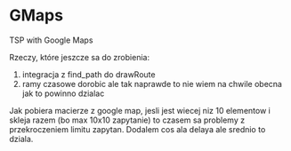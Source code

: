 # GMaps
TSP with Google Maps

Rzeczy, które jeszcze sa do zrobienia:
1) integracja z find_path do drawRoute
2) ramy czasowe dorobic ale tak naprawde to nie wiem na chwile obecna jak to powinno dzialac

Jak pobiera macierze z google map, jesli jest wiecej niz 10 elementow i skleja razem (bo max 10x10 zapytanie) to czasem sa problemy z przekroczeniem limitu zapytan. Dodalem cos ala delaya ale srednio to dziala.

